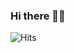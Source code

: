 ### Hi there 👋🏼

<img src="https://hitcounter.pythonanywhere.com/count/tag.svg?url=https%3A%2F%2Fgithub.com%2Fm4rr" alt="Hits">


<!--
**m4rr/m4rr** is a ✨ _special_ ✨ repository because its `README.md` (this file) appears on your GitHub profile.

Here are some ideas to get you started:

- 🔭 I’m currently working on ...
- 🌱 I’m currently learning ...
- 👯 I’m looking to collaborate on ...
- 🤔 I’m looking for help with ...
- 💬 Ask me about ...
- 📫 How to reach me: ...
- 😄 Pronouns: ...
- ⚡ Fun fact: ...
-->
